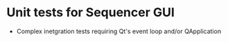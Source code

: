 # Unit tests for Sequencer GUI

- Complex inetgration tests requiring Qt's event loop and/or QApplication
